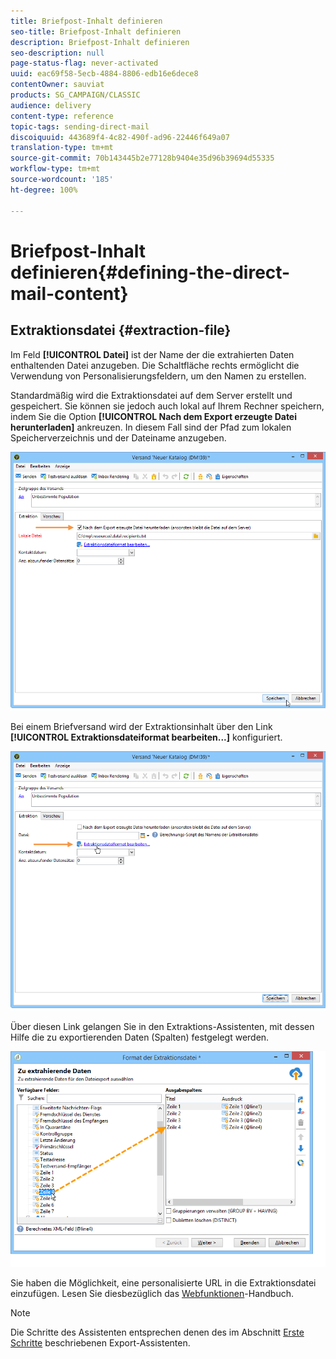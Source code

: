 ```yaml
---
title: Briefpost-Inhalt definieren
seo-title: Briefpost-Inhalt definieren
description: Briefpost-Inhalt definieren
seo-description: null
page-status-flag: never-activated
uuid: eac69f58-5ecb-4884-8806-edb16e6dece8
contentOwner: sauviat
products: SG_CAMPAIGN/CLASSIC
audience: delivery
content-type: reference
topic-tags: sending-direct-mail
discoiquuid: 443689f4-4c82-490f-ad96-22446f649a07
translation-type: tm+mt
source-git-commit: 70b143445b2e77128b9404e35d96b39694d55335
workflow-type: tm+mt
source-wordcount: '185'
ht-degree: 100%

---
```



# Briefpost-Inhalt definieren{#defining-the-direct-mail-content}

## Extraktionsdatei {#extraction-file}

Im Feld **[!UICONTROL Datei]** ist der Name der die extrahierten Daten enthaltenden Datei anzugeben. Die Schaltfläche rechts ermöglicht die Verwendung von Personalisierungsfeldern, um den Namen zu erstellen.

Standardmäßig wird die Extraktionsdatei auf dem Server erstellt und gespeichert. Sie können sie jedoch auch lokal auf Ihrem Rechner speichern, indem Sie die Option **[!UICONTROL Nach dem Export erzeugte Datei herunterladen]** ankreuzen. In diesem Fall sind der Pfad zum lokalen Speicherverzeichnis und der Dateiname anzugeben.

![](assets/s_ncs_user_mail_delivery_local_file.png)

Bei einem Briefversand wird der Extraktionsinhalt über den Link **[!UICONTROL Extraktionsdateiformat bearbeiten...]** konfiguriert.

![](assets/s_ncs_user_mail_delivery_format_link.png)

Über diesen Link gelangen Sie in den Extraktions-Assistenten, mit dessen Hilfe die zu exportierenden Daten (Spalten) festgelegt werden.

![](assets/s_ncs_user_mail_delivery_format_wz.png)

Sie haben die Möglichkeit, eine personalisierte URL in die Extraktionsdatei einzufügen. Lesen Sie diesbezüglich das [Webfunktionen](../../web/using/publishing-a-web-form.md)-Handbuch.

>[!NOTE]
>
>Die Schritte des Assistenten entsprechen denen des im Abschnitt [Erste Schritte](../../platform/using/exporting-data.md#export-wizard) beschriebenen Export-Assistenten.
